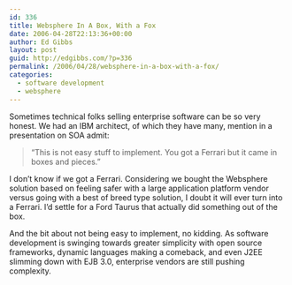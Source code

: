 ```yaml
---
id: 336
title: Websphere In A Box, With a Fox
date: 2006-04-28T22:13:36+00:00
author: Ed Gibbs
layout: post
guid: http://edgibbs.com/?p=336
permalink: /2006/04/28/websphere-in-a-box-with-a-fox/
categories:
  - software development
  - websphere
---
```

Sometimes technical folks selling enterprise software can be so very honest. We had an IBM architect, of which they have many, mention in a presentation on SOA admit:

> &#8220;This is not easy stuff to implement. You got a Ferrari but it came in boxes and pieces.&#8221;

I don&#8217;t know if we got a Ferrari. Considering we bought the Websphere solution based on feeling safer with a large application platform vendor versus going with a best of breed type solution, I doubt it will ever turn into a Ferrari. I&#8217;d settle for a Ford Taurus that actually did something out of the box.

And the bit about not being easy to implement, no kidding. As software development is swinging towards greater simplicity with open source frameworks, dynamic languages making a comeback, and even J2EE slimming down with EJB 3.0, enterprise vendors are still pushing complexity.